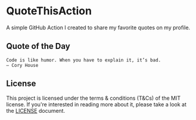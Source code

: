 # QuoteThisAction
A simple GitHub Action I created to share my favorite quotes on my profile.

## Quote of the Day

<!-- START QUOTE -->
```
Code is like humor. When you have to explain it, it’s bad.
— Cory House
```
<!-- END QUOTE -->

## License
This project is licensed under the terms & conditions (T&Cs) of the MIT license. If you're interested in reading more about it, please take a look at the [LICENSE](./LICENSE) document.
